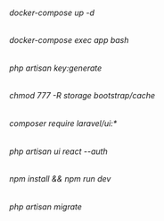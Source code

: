 ###### docker-compose up -d
###### docker-compose exec app bash
###### php artisan key:generate
###### chmod 777 -R storage bootstrap/cache
###### composer require laravel/ui:*
###### php artisan ui react --auth
###### npm install && npm run dev
###### php artisan migrate